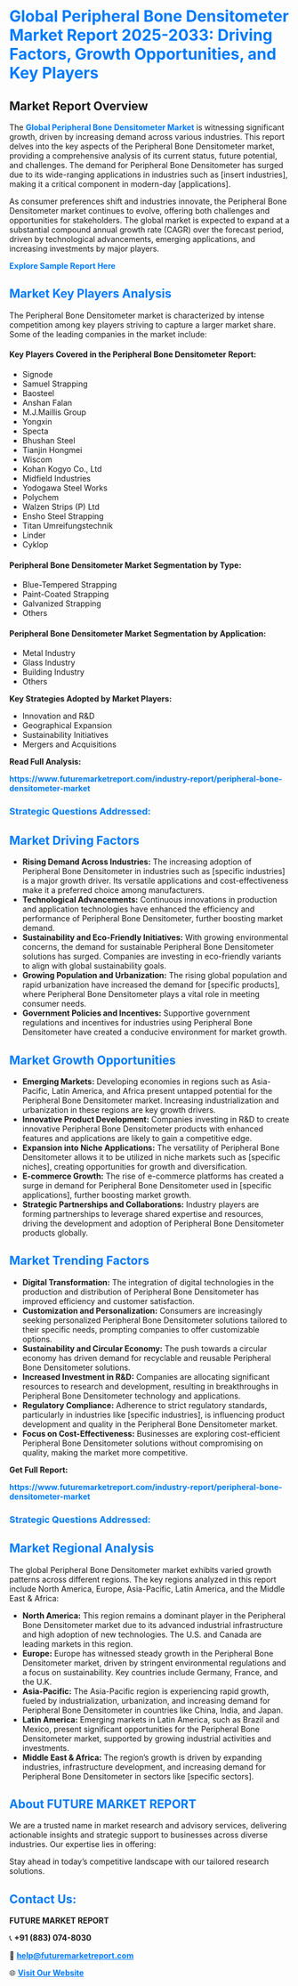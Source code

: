 <h1 style="color: #007BFF;">Global Peripheral Bone Densitometer Market Report 2025-2033: Driving Factors, Growth Opportunities, and Key Players</h1>

<section id="overview">
<h2>Market Report Overview</h2>
<p>The <a href="https://www.futuremarketreport.com/industry-report/peripheral-bone-densitometer-market" style="color: #007BFF; text-decoration: none;"><strong>Global Peripheral Bone Densitometer Market</strong></a> is witnessing significant growth, driven by increasing demand across various industries. This report delves into the key aspects of the Peripheral Bone Densitometer market, providing a comprehensive analysis of its current status, future potential, and challenges. The demand for Peripheral Bone Densitometer has surged due to its wide-ranging applications in industries such as [insert industries], making it a critical component in modern-day [applications].</p>
<p>As consumer preferences shift and industries innovate, the Peripheral Bone Densitometer market continues to evolve, offering both challenges and opportunities for stakeholders. The global market is expected to expand at a substantial compound annual growth rate (CAGR) over the forecast period, driven by technological advancements, emerging applications, and increasing investments by major players.</p>
</section>

<section id="overview">
<p><a href="https://www.futuremarketreport.com/request-sample/reportId=31957" style="color: #007BFF; text-decoration: none;"><strong>Explore Sample Report Here</strong></a></p>
</section>

<section id="key-players">
<h2 style="color: #007BFF;">Market Key Players Analysis</h2>
<p>The Peripheral Bone Densitometer market is characterized by intense competition among key players striving to capture a larger market share. Some of the leading companies in the market include:</p>
<h4>Key Players Covered in the Peripheral Bone Densitometer Report:</h4>
<ul><li>Signode</li><li>Samuel Strapping</li><li>Baosteel</li><li>Anshan Falan</li><li>M.J.Maillis Group</li><li>Yongxin</li><li>Specta</li><li>Bhushan Steel</li><li>Tianjin Hongmei</li><li>Wiscom</li><li>Kohan Kogyo Co., Ltd</li><li>Midfield Industries</li><li>Yodogawa Steel Works</li><li>Polychem</li><li>Walzen Strips (P) Ltd</li><li>Ensho Steel Strapping</li><li>Titan Umreifungstechnik</li><li>Linder</li><li>Cyklop</li></ul>
<h4>Peripheral Bone Densitometer Market Segmentation by Type:</h4>
<ul><li>Blue-Tempered Strapping</li><li>Paint-Coated Strapping</li><li>Galvanized Strapping</li><li>Others</li></ul>

<h4>Peripheral Bone Densitometer Market Segmentation by Application:</h4>
<ul><li>Metal Industry</li><li>Glass Industry</li><li>Building Industry</li><li>Others</li></ul>
<p><strong>Key Strategies Adopted by Market Players:</strong></p>
<ul>
<li>Innovation and R&D</li>
<li>Geographical Expansion</li>
<li>Sustainability Initiatives</li>
<li>Mergers and Acquisitions</li>
</ul>
</section>

<section>
<p><strong>Read Full Analysis: </strong></p><a href="https://www.futuremarketreport.com/industry-report/peripheral-bone-densitometer-market" style="color: #007BFF; text-decoration: none;"><strong>https://www.futuremarketreport.com/industry-report/peripheral-bone-densitometer-market</strong></a>
<h3 style="color: #007BFF;">Strategic Questions Addressed:</h3>
</section>

<section id="driving-factors">
<h2 style="color: #007BFF;">Market Driving Factors</h2>
<ul>
<li><strong>Rising Demand Across Industries:</strong> The increasing adoption of Peripheral Bone Densitometer in industries such as [specific industries] is a major growth driver. Its versatile applications and cost-effectiveness make it a preferred choice among manufacturers.</li>
<li><strong>Technological Advancements:</strong> Continuous innovations in production and application technologies have enhanced the efficiency and performance of Peripheral Bone Densitometer, further boosting market demand.</li>
<li><strong>Sustainability and Eco-Friendly Initiatives:</strong> With growing environmental concerns, the demand for sustainable Peripheral Bone Densitometer solutions has surged. Companies are investing in eco-friendly variants to align with global sustainability goals.</li>
<li><strong>Growing Population and Urbanization:</strong> The rising global population and rapid urbanization have increased the demand for [specific products], where Peripheral Bone Densitometer plays a vital role in meeting consumer needs.</li>
<li><strong>Government Policies and Incentives:</strong> Supportive government regulations and incentives for industries using Peripheral Bone Densitometer have created a conducive environment for market growth.</li>
</ul>
</section>

<section id="growth-opportunities">
<h2 style="color: #007BFF;">Market Growth Opportunities</h2>
<ul>
<li><strong>Emerging Markets:</strong> Developing economies in regions such as Asia-Pacific, Latin America, and Africa present untapped potential for the Peripheral Bone Densitometer market. Increasing industrialization and urbanization in these regions are key growth drivers.</li>
<li><strong>Innovative Product Development:</strong> Companies investing in R&D to create innovative Peripheral Bone Densitometer products with enhanced features and applications are likely to gain a competitive edge.</li>
<li><strong>Expansion into Niche Applications:</strong> The versatility of Peripheral Bone Densitometer allows it to be utilized in niche markets such as [specific niches], creating opportunities for growth and diversification.</li>
<li><strong>E-commerce Growth:</strong> The rise of e-commerce platforms has created a surge in demand for Peripheral Bone Densitometer used in [specific applications], further boosting market growth.</li>
<li><strong>Strategic Partnerships and Collaborations:</strong> Industry players are forming partnerships to leverage shared expertise and resources, driving the development and adoption of Peripheral Bone Densitometer products globally.</li>
</ul>
</section>

<section id="trending-factors">
<h2 style="color: #007BFF;">Market Trending Factors</h2>
<ul>
<li><strong>Digital Transformation:</strong> The integration of digital technologies in the production and distribution of Peripheral Bone Densitometer has improved efficiency and customer satisfaction.</li>
<li><strong>Customization and Personalization:</strong> Consumers are increasingly seeking personalized Peripheral Bone Densitometer solutions tailored to their specific needs, prompting companies to offer customizable options.</li>
<li><strong>Sustainability and Circular Economy:</strong> The push towards a circular economy has driven demand for recyclable and reusable Peripheral Bone Densitometer solutions.</li>
<li><strong>Increased Investment in R&D:</strong> Companies are allocating significant resources to research and development, resulting in breakthroughs in Peripheral Bone Densitometer technology and applications.</li>
<li><strong>Regulatory Compliance:</strong> Adherence to strict regulatory standards, particularly in industries like [specific industries], is influencing product development and quality in the Peripheral Bone Densitometer market.</li>
<li><strong>Focus on Cost-Effectiveness:</strong> Businesses are exploring cost-efficient Peripheral Bone Densitometer solutions without compromising on quality, making the market more competitive.</li>
</ul>
</section>

<section>
<p><strong>Get Full Report: </strong></p><a href="https://www.futuremarketreport.com/industry-report/peripheral-bone-densitometer-market" style="color: #007BFF; text-decoration: none;"><strong>https://www.futuremarketreport.com/industry-report/peripheral-bone-densitometer-market</strong></a>
<h3 style="color: #007BFF;">Strategic Questions Addressed:</h3>
</section>


<section id="regional-analysis">
<h2 style="color: #007BFF;">Market Regional Analysis</h2>
<p>The global Peripheral Bone Densitometer market exhibits varied growth patterns across different regions. The key regions analyzed in this report include North America, Europe, Asia-Pacific, Latin America, and the Middle East & Africa:</p>
<ul>
<li><strong>North America:</strong> This region remains a dominant player in the Peripheral Bone Densitometer market due to its advanced industrial infrastructure and high adoption of new technologies. The U.S. and Canada are leading markets in this region.</li>
<li><strong>Europe:</strong> Europe has witnessed steady growth in the Peripheral Bone Densitometer market, driven by stringent environmental regulations and a focus on sustainability. Key countries include Germany, France, and the U.K.</li>
<li><strong>Asia-Pacific:</strong> The Asia-Pacific region is experiencing rapid growth, fueled by industrialization, urbanization, and increasing demand for Peripheral Bone Densitometer in countries like China, India, and Japan.</li>
<li><strong>Latin America:</strong> Emerging markets in Latin America, such as Brazil and Mexico, present significant opportunities for the Peripheral Bone Densitometer market, supported by growing industrial activities and investments.</li>
<li><strong>Middle East & Africa:</strong> The region’s growth is driven by expanding industries, infrastructure development, and increasing demand for Peripheral Bone Densitometer in sectors like [specific sectors].</li>
</ul>
</section>

<footer>
<h2 style="color: #007BFF;">About FUTURE MARKET REPORT</h2>
<p>We are a trusted name in market research and advisory services, delivering actionable insights and strategic support to businesses across diverse industries. Our expertise lies in offering:</p>

<p>Stay ahead in today’s competitive landscape with our tailored research solutions.</p>

<h2 style="color: #007BFF;">Contact Us:</h2>
<p><strong>FUTURE MARKET REPORT</strong></p>
<p>📞 <strong>+91 (883) 074-8030</strong></p>
<p>📧 <strong><a href="mailto:help@futuremarketreport.com" style="color: #007BFF;">help@futuremarketreport.com</a></strong></p>
<p>🌐 <strong><a href="https://www.futuremarketreport.com/" style="color: #007BFF;">Visit Our Website</a></strong></p>
</footer>